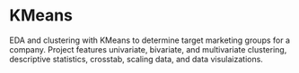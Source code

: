 # KMeans
EDA and clustering with KMeans to determine target marketing groups for a company. Project features univariate, bivariate, and multivariate clustering, descriptive statistics, crosstab, scaling data, and data visulaizations.
